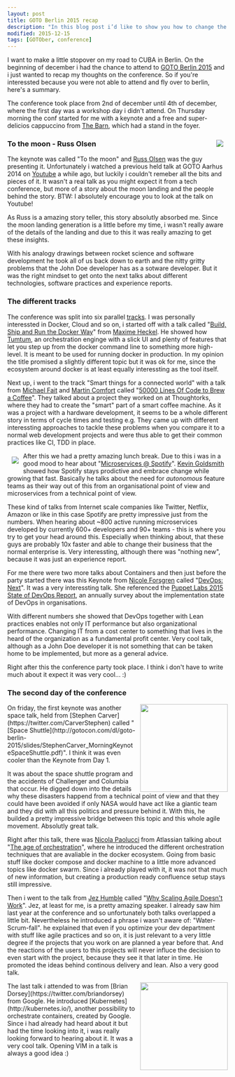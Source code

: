 ```yaml
---
layout: post
title: GOTO Berlin 2015 recap 
description: "In this blog post i’d like to show you how to change the normal Java CUBA App to a Groovy CUBA App to increase the developer productivity even further"
modified: 2015-12-15
tags: [GOTOber, conference]
---
```


I want to make a little stopover on my road to CUBA in Berlin. On the beginning of december i had the chance to attend to [GOTO Berlin 2015](http://gotocon.com/berlin-2015) and i just wanted to recap my thoughts on the conference. So if you're interessted because you were not able to attend and fly over to berlin, here's a summary.

The conference took place from 2nd of december until 4th of december, where the first day was a workshop day i didn't attend. On Thursday morning the conf started for me with a keynote and a free and super-delicios cappuccino from [The Barn](http://barn.bigcartel.com/), which had a stand in the foyer. 

<img style="float:right; padding: 10px;" src="{{site.url}}/images/2015-12-15-gotober-recap/rocket.png">

### To the moon - Russ Olsen 

The keynote was called "To the moon" and [Russ Olsen](https://twitter.com/russolsen) was the guy presenting it. Unfortunately i watched a previous held talk at GOTO Aarhus 2014 on [Youtube](https://www.youtube.com/watch?v=Z0MbpkYPgM8) a while ago, but luckily i couldn't remeber all the bits and pieces of it. It wasn't a real talk as you might expect it from a tech conference, but more of a story about the moon landing and the people behind the story. BTW: I absolutely encourage you to look at the talk on Youtube!

As Russ is a amazing story teller, this story absolutly absorbed me. Since the moon landing generation is a little before my time, i wasn't really aware of the details of the landing and due to this it was really amazing to get these insights.

With his analogy drawings between rocket science and software development he took all of us back down to earth and the nitty gritty problems that the John Doe developer has as a sotware developer. But it was the right mindset to get onto the next talks about different technologies, software practices and experience reports.

### The different tracks
The conference was split into six parallel [tracks](http://gotocon.com/berlin-2015/schedule/thursday.jsp). I was personally interessted in Docker, Cloud and so on, i started off with a talk called "[Build, Ship and Run the Docker Way](http://gotocon.com/dl/goto-berlin-2015/slides/MaximeHeckel_BuildShipAndRunTheDockerWay.pdf)" from [Maxime Heckel](https://twitter.com/MaximeHeckel). He showed how [Tumtum](https://www.tutum.co), an orchestration enginge with a slick UI and plenty of features that let you step up from the docker command line to something more high-level. It is meant to be used for running docker in production.
In my opinion the title promised a slightly different topic but it was ok for me, since the ecosystem around docker is at least equally interessting as the tool itself.

Next up, i went to the track "Smart things for a connected world" with a talk from [Michael Fait](https://twitter.com/MFait) and [Martin Comfort](http://gotocon.com/berlin-2015/speaker/Martin+Comfort) called "[50000 Lines Of Code to Brew a Coffee](http://gotocon.com/berlin-2015/presentation/50000%20Lines%20Of%20Code%20to%20Brew%20a%20Coffee)". They talked about a project they worked on at Thoughtorks, where they had to create the "smart" part of a smart coffee machine. As it was a project with a hardware development, it seems to be a whole different story in terms of cycle times and testing e.g. They came up with different interessting approaches to tackle these problems when you compare it to a normal web development projects and were thus able to get their common practices like CI, TDD in place.


<img style="float:left; padding: 10px;" src="{{site.url}}/images/2015-12-15-gotober-recap/spotify.png">

After this we had a pretty amazing lunch break. Due to this i was in a good mood to hear about "[Microservices @ Spotify](http://gotocon.com/dl/goto-berlin-2015/slides/KevinGoldsmith_MicroservicesSpotify.pdf)". [Kevin Goldsmith](https://twitter.com/KevinGoldsmith) showed how Spotify stays prodictive and embrace change while growing that fast. Basically he talks about the need for *autonomous* feature teams as their way out of this from an organisational point of view and microservices from a technical point of view.

These kind of talks from Internet scale companies like Twitter, Netflix, Amazon or like in this case Spotify are pretty impressive just from the numbers. When hearing about ~800 active running microservices developed by currently 600+ developers and 90+ teams - this is where you try to get your head around this. Especially when thinking about, that these guys are probably 10x faster and able to change their business that the normal enterprise is. Very interessting, although there was "nothing new", because it was just an experience report.

For me there were two more talks about Containers and then just before the party started there was this Keynote from [Nicole Forsgren](https://twitter.com/nicolefv) called "[DevOps: Next](http://gotocon.com/dl/goto-berlin-2015/slides/NicoleForsgren_PartyKeynoteDevOpsNext.pdf)". It was a very interessting talk. She referenced the [Puppet Labs 2015 State of DevOps Report](https://puppetlabs.com/2015-devops-report), an annually survey about the implementation state of DevOps in organisations. 

With different numbers she showed that DevOps together with Lean practices enables not only IT performance but also organizational performance. Changing IT from a cost center to something that lives in the heard of the organization as a fundamental profit center. Very cool talk, although as a John Doe developer it is not something that can be taken home to be implemented, but more as a general advice.

Right after this the conference party took place. I think i don't have to write much about it expect it was very cool... :)

### The second day of the conference

<img style="float:right; padding-left: 10px; width:200px;" src="{{site.url}}/images/2015-12-15-gotober-recap/challenger_explosion.jpg">
On friday, the first keynote was another space talk, held from [Stephen Carver](https://twitter.com/CarverStephen) called "[Space Shuttle](http://gotocon.com/dl/goto-berlin-2015/slides/StephenCarver_MorningKeynoteSpaceShuttle.pdf)". I think it was even cooler than the Keynote from Day 1. 

It was about the space shuttle program and the accidents of Challenger and Columbia that occur. He digged down into the details why these disasters happend from a technical point of view and that they could have been avoided if only NASA would have act like a giantic team and they did with all this politics and pressure behind it. With this, he builded a pretty impressive bridge between this topic and this whole agile movement. Absolutly great talk.

Right after this talk, there was [Nicola Paolucci](https://twitter.com/durdn) from Atlassian talking about "[The age of orchestration](http://gotocon.com/dl/goto-berlin-2015/slides/NicolaPaolucci_TheAgeOfOrchestrationFromDockerBasicsToClusterManagement.pdf)", where he introduced the different orchestration techniques that are avaliable in the docker ecosystem. Going from basic stuff like docker compose and docker machine to a little more advanced topics like docker swarm. Since i already played with it, it was not that much of new information, but creating a production ready confluence setup stays still impressive.

Then i went to the talk from [Jez Humble](https://twitter.com/jezhumble) called "[Why Scaling Agile Doesn't Work](http://gotocon.com/dl/goto-berlin-2015/slides/JezHumble_WhyScalingAgileDoesntWork.pdf)". Jez, at least for me, is a pretty amazing speaker. I already saw him last year at the conference and so unfortunately both talks overlapped a little bit. Nevertheless he introduced a phrase i wasn't aware of: "Water-Scrum-fall". he explained that even if you optimize your dev department with stuff like agile practices and so on, it is just relevant to a very little degree if the projects that you work on are planned a year before that. And the reactions of the users to this projects will never influce the decision to even start with the project, because they see it that later in time. He promoted the ideas behind continous delivery and lean. Also a very good talk.

<img style="float:right; padding-left: 10px; width:200px;" src="{{site.url}}/images/2015-12-15-gotober-recap/kubernetes.png">
The last talk i attended to was from [Brian Dorsey](https://twitter.com/briandorsey) from Google. He introduced [Kubernetes](http://kubernetes.io/), another possibility to orchestrate containers, created by Google. Since i had already had heard about it but had the time looking into it, i was really looking forward to hearing about it. It was a very cool talk. Opening VIM in a talk is always a good idea :)

